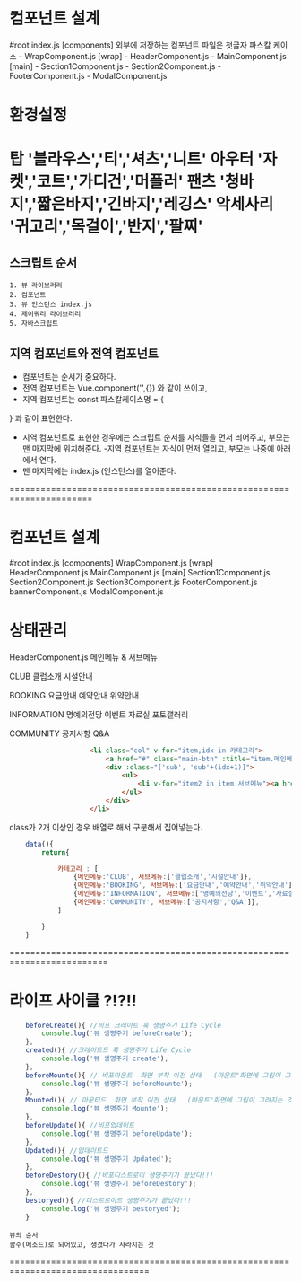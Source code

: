 # 컴포넌트 설계
  
  #root
  index.js
  [components] 외부에 저장하는 컴포넌트 파일은 첫글자 파스칼 케이스 
    - WrapComponent.js
      [wrap]
        - HeaderComponent.js
        - MainComponent.js
          [main]
            - Section1Component.js
            - Section2Component.js
        - FooterComponent.js
        - ModalComponent.js

# 환경설정

탑
	'블라우스','티','셔츠','니트'
아우터
	'자켓','코트','가디건','머플러'
팬츠
	'청바지','짧은바지','긴바지','레깅스'
악세사리
	'귀고리','목걸이','반지','팔찌'
=================================================================================

## 스크립트 순서 

    1. 뷰 라이브러리
    2. 컴포넌트
    3. 뷰 인스턴스 index.js
    4. 제이쿼리 라이브러리
    5. 자바스크립트

## 지역 컴포넌트와 전역 컴포넌트
  - 컴포넌트는 순서가 중요하다.
  - 전역 컴포넌트는 Vue.component('',{}) 와 같이 쓰이고, 
  - 지역 컴포넌트는 const 파스칼케이스명 = {

  } 과 같이 표현한다. 
  - 지역 컴포넌트로 표현한 경우에는 스크립트 순서를 
  자식들을 먼저 띄어주고, 부모는 맨 마지막에 위치해준다.
  -지역 컴포넌트는 자식이 먼저 열리고, 부모는 나중에 아래에서 연다.
  - 맨 마지막에는 index.js (인스턴스)를 열어준다.

======================================================================
# 컴포넌트 설계
  
  #root
  index.js
  <wrap-component />
  [components]
    WrapComponent.js
    [wrap]
      HeaderComponent.js
      MainComponent.js
      [main]
        Section1Component.js
        Section2Component.js
        Section3Component.js
      FooterComponent.js
      bannerComponent.js
      ModalComponent.js


# 상태관리
HeaderComponent.js
메인메뉴 & 서브메뉴

CLUB
클럽소개
시설안내

BOOKING
요금안내
예약안내
위약안내

INFORMATION
명예의전당
이벤트
자료실
포토갤러리


COMMUNITY
공지사항
Q&A
```html
                    <li class="col" v-for="item,idx in 카테고리">
                        <a href="#" class="main-btn" :title="item.메인메뉴">{{item.메인메뉴}}</a>
                        <div :class="['sub', 'sub'+(idx+1)]">
                            <ul>
                                <li v-for="item2 in item.서브메뉴"><a href="#" :title="item2">{{item2}}</a></li>
                            </ul>
                        </div>
                    </li>
```

class가 2개 이상인 경우 배열로 해서 구분해서 집어넣는다.

<div :class="['sub', 'sub'+(idx+1)]">

```js
    data(){
        return{

            카테고리 : [
                {메인메뉴:'CLUB', 서브메뉴:['클럽소개','시설안내']},
                {메인메뉴:'BOOKING', 서브메뉴:['요금안내','예약안내','위약안내']},
                {메인메뉴:'INFORMATION', 서브메뉴:['명예의전당','이벤트','자료실','포토갤러리']},
                {메인메뉴:'COMMUNITY', 서브메뉴:['공지사항','Q&A']},
            ]

        }
    }
```
=========================================================================
# 라이프 사이클 ?!?!! 

```js
    beforeCreate(){ //비포 크레이트 훅 생명주기 Life Cycle
        console.log('뷰 생명주기 beforeCreate');
    },
    created(){ //크레이트드 훅 생명주기 Life Cycle
        console.log('뷰 생명주기 create');
    },
    beforeMounte(){ // 비포마운트  화면 부착 이전 상태   (마운트"화면에 그림이 그려지는 것")
        console.log('뷰 생명주기 beforeMounte');
    },
    Mounted(){ // 마운티드  화면 부착 이전 상태   (마운트"화면에 그림이 그려지는 것")
        console.log('뷰 생명주기 Mounte');
    },
    beforeUpdate(){ //비포업데이트 
        console.log('뷰 생명주기 beforeUpdate');
    },
    Updated(){ //업데이트드
        console.log('뷰 생명주기 Updated');
    },
    beforeDestory(){ //비포디스트로이 생명주기가 끝났다!!!
        console.log('뷰 생명주기 beforeDestory');
    },
    bestoryed(){ //디스트로이드 생명주기가 끝났다!!!
        console.log('뷰 생명주기 bestoryed');
    }
```
    뷰의 순서 
    함수(메소드)로 되어있고, 생겼다가 사라지는 것
=================================================================================



